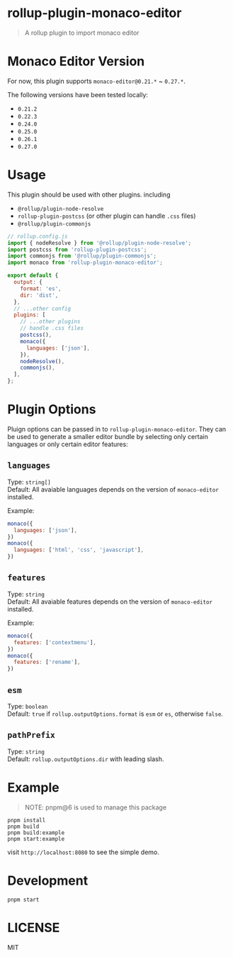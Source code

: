 # rollup-plugin-monaco-editor

> A rollup plugin to import monaco editor

# Monaco Editor Version

For now, this plugin supports `monaco-editor@0.21.*` ~ `0.27.*`.

The following versions have been tested locally:

- `0.21.2`
- `0.22.3`
- `0.24.0`
- `0.25.0`
- `0.26.1`
- `0.27.0`

# Usage

This plugin should be used with other plugins. including

- `@rollup/plugin-node-resolve`
- `rollup-plugin-postcss` (or other plugin can handle `.css` files)
- `@rollup/plugin-commonjs`

```javascript
// rollup.config.js
import { nodeResolve } from '@rollup/plugin-node-resolve';
import postcss from 'rollup-plugin-postcss';
import commonjs from '@rollup/plugin-commonjs';
import monaco from 'rollup-plugin-monaco-editor';

export default {
  output: {
    format: 'es',
    dir: 'dist',
  },
  // ...other config
  plugins: [
    // ...other plugins
    // handle .css files
    postcss(),
    monaco({
      languages: ['json'],
    }),
    nodeResolve(),
    commonjs(),
  ],
};
```

# Plugin Options

Pluign options can be passed in to `rollup-plugin-monaco-editor`. They can be used to generate a smaller editor bundle by selecting only certain languages or only certain editor features:

## `languages`

Type: `string[]`  
Default: All avaiable languages depends on the version of `monaco-editor` installed.

Example:

```js
monaco({
  languages: ['json'],
})
monaco({
  languages: ['html', 'css', 'javascript'],
})
```

## `features`

Type: `string`  
Default: All avaiable features depends on the version of `monaco-editor` installed.

Example:

```js
monaco({
  features: ['contextmenu'],
})
monaco({
  features: ['rename'],
})
```

## `esm`

Type: `boolean`  
Default: `true` if `rollup.outputOptions.format` is `esm` or `es`, otherwise `false`.

## `pathPrefix`

Type: `string`  
Default: `rollup.outputOptions.dir` with leading slash.

# Example

> NOTE: pnpm@6 is used to manage this package

```
pnpm install
pnpm build
pnpm build:example
pnpm start:example
```

visit `http://localhost:8080` to see the simple demo.

# Development

```
pnpm start
```

# LICENSE

MIT
